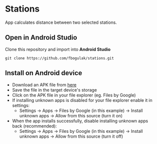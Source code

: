 # Stations

App calculates distance between two selected stations.

## Open in Android Studio 

Clone this repository and import into **Android Studio**
```
git clone https://github.com/fbogulak/stations.git
```
## Install on Android device
- Download an APK file from [here](https://github.com/fbogulak/stations/releases/download/v1.0/stations_v1.0.apk)
- Save the file in the target device's storage
- Click on the APK file in your file explorer (eg. Files by Google)
- If installing unknown apps is disabled for your file explorer enable it in settings:
  - Settings -> Apps -> Files by Google (in this example) -> Install unknown apps -> Allow from this source (turn it on)
- When the app installs successfully, disable installing unknown apps back (recommended):
  - Settings -> Apps -> Files by Google (in this example) -> Install unknown apps -> Allow from this source (turn it off)
